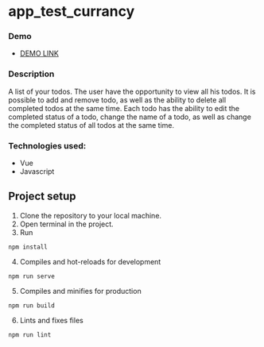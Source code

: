 # app_test_currancy

### Demo

- [DEMO LINK](https://shyptia.github.io/app_test_currancy/)

### Description

  A list of your todos.
The user have the opportunity to view all his todos. It is possible to add and remove todo, as well as the ability to delete all completed todos at the same time. Each todo has the ability to edit the completed status of a todo, change the name of a todo, as well as change the completed status of all todos at the same time.

### Technologies used:

- Vue
- Javascript

## Project setup
1. Clone the repository to your local machine.
2. Open terminal in the project.
3. Run
```
npm install
```
4. Compiles and hot-reloads for development
```
npm run serve
```
5. Compiles and minifies for production
```
npm run build
```
6. Lints and fixes files
```
npm run lint
```
